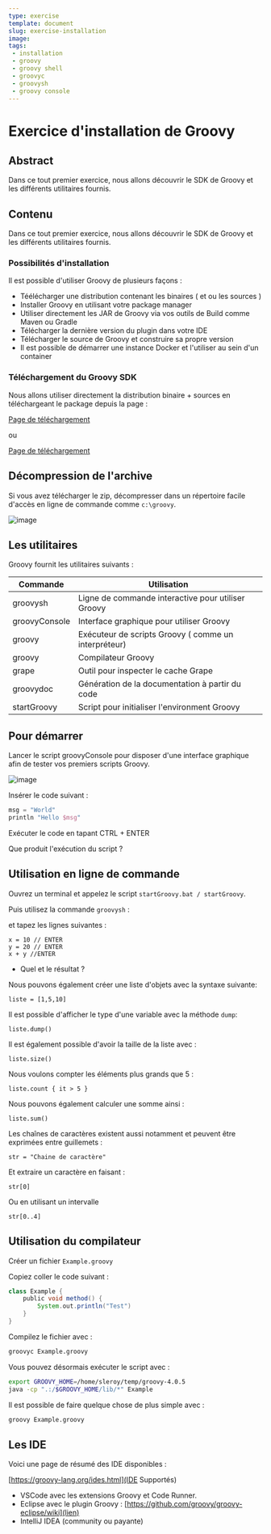 ```yaml
---
type: exercise
template: document
slug: exercise-installation
image: 
tags:
 - installation
 - groovy
 - groovy shell
 - groovyc
 - groovysh
 - groovy console
---
```


Exercice d'installation de Groovy
====================================

## Abstract

Dans ce tout premier exercice, nous allons découvrir le SDK de Groovy et les différents utilitaires fournis.

## Contenu

Dans ce tout premier exercice, nous allons découvrir le SDK de Groovy et les différents utilitaires fournis.

### Possibilités d'installation

Il est possible d'utiliser Groovy de plusieurs façons :

* Téélécharger une distribution contenant les binaires ( et ou les sources )
* Installer Groovy en utilisant votre package manager
* Utiliser directement les JAR de Groovy via vos outils de Build comme Maven ou Gradle
* Télécharger la dernière version du plugin dans votre IDE
* Télécharger le source de Groovy et construire sa propre version
* Il est possible de démarrer une instance Docker et l'utiliser au sein d'un container

### Téléchargement du Groovy SDK

Nous allons utiliser directement la distribution binaire + sources en téléchargeant le package depuis la page : 

[Page de téléchargement](https://groovy.jfrog.io/ui/native/dist-release-local/groovy-windows-installer/groovy-4.0.5/)

ou

[Page de téléchargement](https://groovy.jfrog.io/ui/native/dist-release-local/groovy-zips/apache-groovy-sdk-4.0.5.zip)

## Décompression de l'archive

Si vous avez télécharger le zip, décompresser dans un répertoire facile d'accès en ligne de commande comme `c:\groovy`.

![image](folder.png)

## Les utilitaires

Groovy fournit les utilitaires suivants :

| **Commande**  | **Utilisation**                                      |
|---------------|------------------------------------------------------|
| groovysh      | Ligne de commande interactive pour utiliser Groovy   |
| groovyConsole | Interface graphique pour utiliser Groovy             |
| groovy        | Exécuteur de scripts Groovy ( comme un interpréteur) |
| groovy        | Compilateur Groovy                                   |
| grape         | Outil pour inspecter le cache Grape                  |
| groovydoc     | Génération de la documentation à partir du code      |
| startGroovy   | Script pour initialiser l'environment Groovy         |

## Pour démarrer

Lancer le script groovyConsole pour disposer d'une interface graphique afin de tester vos premiers scripts Groovy.

![image](groovyConsole.png)

Insérer le code suivant :

```groovy
msg = "World"
println "Hello $msg"
```
Exécuter le code en tapant CTRL + ENTER

Que produit l'exécution du script ? 

## Utilisation en ligne de commande

Ouvrez un terminal et appelez le script `startGroovy.bat / startGroovy`.

Puis utilisez la commande `groovysh` :

et tapez les lignes suivantes : 

```
x = 10 // ENTER
y = 20 // ENTER
x + y //ENTER
```

* Quel et le résultat ?

Nous pouvons également créer une liste d'objets avec la syntaxe suivante: 

```
liste = [1,5,10]
```

Il est possible d'afficher le type d'une variable avec la méthode `dump`: 

```
liste.dump()
```

Il est également possible d'avoir la taille de la liste avec : 

```
liste.size()
```

Nous voulons compter les éléments plus grands que 5 : 

```
liste.count { it > 5 }
```

Nous pouvons également calculer une somme ainsi : 

```
liste.sum()
```

Les chaînes de caractères existent aussi notamment et peuvent être exprimées entre guillemets :

```
str = "Chaine de caractère"
```

Et extraire un caractère en faisant : 

```
str[0]
```

Ou en utilisant un intervalle

```
str[0..4]
```
## Utilisation du compilateur

Créer un fichier `Example.groovy`

Copiez coller le code suivant : 

```groovy
class Example {
    public void method() {
        System.out.println("Test")
    }
}
```

Compilez le fichier avec : 

```bash
groovyc Example.groovy
```

Vous pouvez désormais exécuter le script avec : 

```bash
export GROOVY_HOME=/home/sleroy/temp/groovy-4.0.5 
java -cp ".:/$GROOVY_HOME/lib/*" Example         
```

Il est possible de faire quelque chose de plus simple avec : 

```bash 
groovy Example.groovy
```

## Les IDE

Voici une page de résumé des IDE disponibles :

[https://groovy-lang.org/ides.html](IDE Supportés)

* VSCode avec les extensions Groovy et Code Runner.
* Eclipse avec le plugin Groovy : [https://github.com/groovy/groovy-eclipse/wiki](lien)
* IntelliJ IDEA (community ou payante)
